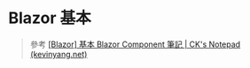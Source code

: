 # Blazor 基本

> 參考 [[Blazor] 基本 Blazor Component 筆記 | CK's Notepad (kevinyang.net)](https://blog.kevinyang.net/2020/04/04/blazor-basic-component-page/)
>
